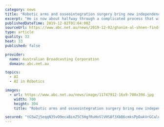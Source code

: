 ```yaml
---
category: news
title: "Robotic arms and osseointegration surgery bring new independence to double amputee"
excerpt: "He is now about halfway through a complicated process that will see him fitted with two mind-controlled robotic arms. When Al Shnen was brought to Sydney's Concord Repatriation General Hospital, it was a miracle he was alive. He had suffered a massive ..."
publishedDateTime: 2019-12-02T01:04:00Z
sourceUrl: https://www.abc.net.au/news/2019-12-02/ghanim-al-shnen-finds-new-independence-in-robotic-arms/11646940
type: article
quality: 33
heat: 33
published: false

provider:
  name: Australian Broadcasting Corporation
  domain: abc.net.au

topics:
  - AI
  - AI in Robotics

images:
  - url: https://www.abc.net.au/news/image/11747912-16x9-700x394.jpg
    width: 700
    height: 394
    title: "Robotic arms and osseointegration surgery bring new independence to double amputee"

secured: "tG5wZj5eqqN35vO9ecaBinZ5C5HgfRuHoSlVHS8f3XbB6cmksPpDakVrGCaluLlfRnsU8lsPlxKUMpL1JHqyfCAeZ51NQs9vwq207IW5rJR4sDRM4lp6JbViJ8rok9ylGHDD4+VwFv2+b3FClRwOVir3QMHW/yQLIY5r6pZihb5sUxxcfplGLOmm58oCSEmXOBPDZiYKr2+dcUMYzxXPg7OGxzBRmAo3zPrpv+2duYWrgUg142BkzBs83z0O/hzdoly7zsRW8l/E3dj92drz4A==;h2YnvoxjHjq6wmvVjmV8eQ=="
---
```


